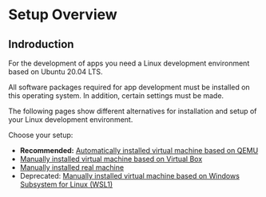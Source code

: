# Setup Overview

## Indroduction

For the development of apps you need a Linux development environment based on Ubuntu 20.04 LTS. 

All software packages required for app development must be installed on this operating system. In addition, certain settings must be made.

The following pages show different alternatives for installation and setup of your Linux development environment.
 
Choose your setup:

* __Recommended:__ [Automatically installed virtual machine based on QEMU](./setup_qemu_ubuntu.md)
* [Manually installed virtual machine based on Virtual Box](./setup_windows_virtualbox_ubuntu.md)
* [Manually installed real machine](./setup_ubuntu.md)
* Deprecated: [Manually installed virtual machine based on Windows Subsystem for Linux (WSL1)](./setup_windows_wsl_ubuntu.md)

